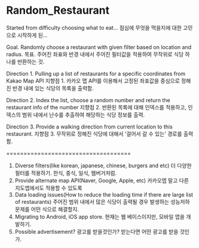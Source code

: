 # Random_Restaurant
Started from difficulty choosing what to eat...
점심에 무엇을 먹을지에 대한 고민으로 시작하게 된...

Goal. Randomly choose a restaurant with given filter based on location and radius. 
목표. 주어진 좌표와 반경 내에서 주어진 필터값을 적용하여 무작위로 식당 하나를 반환하는 것. 

Direction 1. Pulling up a list of restaurants for a specific coordinates from Kakao Map API
지향점 1. 카카오 맵 API를 이용해서 고정된 좌표값을 중심으로 정해진 반경 내에 있는 식당의 목록을 출력함. 

Direction 2. Index the list, choose a random number and return the restaurant info of the number
지향점 2. 반환된 목록에 대해 인덱스를 적용하고, 인덱스의 범위 내에서 난수를 추출하여 해당하는 식당 정보를 출력. 

Direction 3. Provide a walking direction from current location to this restaurant. 
지향점 3. 무작위로 정해진 식당에 대해서 '걸어서 갈 수 있는' 경로를 출력함. 


====================================
<Considered Improvement>
1. Diverse filters(like korean, japanese, chinese, burgers and etc)
더 다양한 필터를 적용하기. 한식, 중식, 일식, 햄버거처럼. 
2. Provide alternate map API(Naver, Google, Apple, etc)
카카오맵 말고 다른 지도앱에서도 적용할 수 있도록
3. Data loading issues(How to reduce the loading time if there are large list of restaurants)
주어진 범위 내에서 많은 식당이 출력될 경우 발생하는 성능저하 문제를 어떤 식으로 해결할지. 
4. Migrating to Android, iOS app store.
현재는 웹 베이스이지만, 모바일 앱을 개발하기.
5. Possible advertisement?
광고를 받을것인가? 받는다면 어떤 광고를 받을 것인가. 
